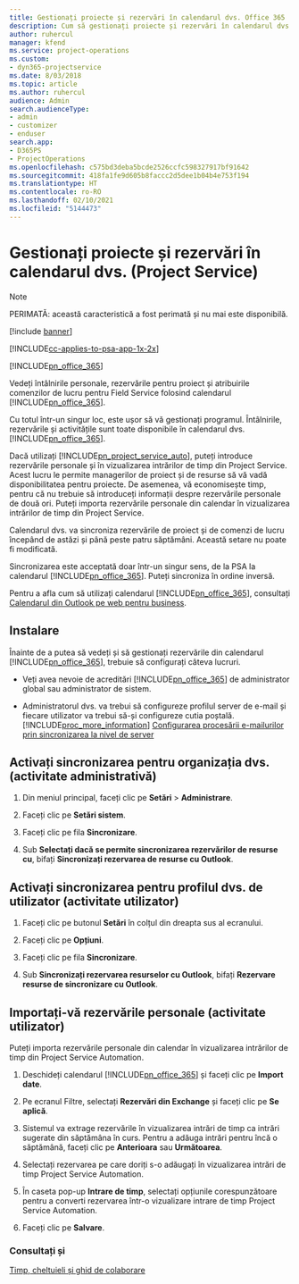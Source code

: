 ```yaml
---
title: Gestionați proiecte și rezervări în calendarul dvs. Office 365
description: Cum să gestionați proiecte și rezervări în calendarul dvs. Office 365
author: ruhercul
manager: kfend
ms.service: project-operations
ms.custom:
- dyn365-projectservice
ms.date: 8/03/2018
ms.topic: article
ms.author: ruhercul
audience: Admin
search.audienceType:
- admin
- customizer
- enduser
search.app:
- D365PS
- ProjectOperations
ms.openlocfilehash: c575bd3deba5bcde2526ccfc598327917bf91642
ms.sourcegitcommit: 418fa1fe9d605b8faccc2d5dee1b04b4e753f194
ms.translationtype: HT
ms.contentlocale: ro-RO
ms.lasthandoff: 02/10/2021
ms.locfileid: "5144473"
---
```

# <a name="manage-projects-and-bookings-in-your-calendar-project-service"></a>Gestionați proiecte și rezervări în calendarul dvs. (Project Service)

> [!Note]
> PERIMATĂ: această caracteristică a fost perimată și nu mai este disponibilă.

[!include [banner](../includes/psa-now-project-operations.md)]

[!INCLUDE[cc-applies-to-psa-app-1x-2x](../includes/cc-applies-to-psa-app-1x-2x.md)]

[!INCLUDE[pn_office_365](../includes/pn-office-365.md)] 

Vedeți întâlnirile personale, rezervările pentru proiect și atribuirile comenzilor de lucru pentru Field Service folosind calendarul [!INCLUDE[pn_office_365](../includes/pn-office-365.md)].  
  
 Cu totul într-un singur loc, este ușor să vă gestionați programul. Întâlnirile, rezervările și activitățile sunt toate disponibile în calendarul dvs. [!INCLUDE[pn_office_365](../includes/pn-office-365.md)].  
  
 Dacă utilizați [!INCLUDE[pn_project_service_auto](../includes/pn-project-service-auto.md)], puteți introduce rezervările personale și în vizualizarea intrărilor de timp din Project Service. Acest lucru le permite managerilor de proiect și de resurse să vă vadă disponibilitatea pentru proiecte. De asemenea, vă economisește timp, pentru că nu trebuie să introduceți informații despre rezervările personale de două ori. Puteți importa rezervările personale din calendar în vizualizarea intrărilor de timp din Project Service.  
  
 Calendarul dvs. va sincroniza rezervările de proiect și de comenzi de lucru începând de astăzi și până peste patru săptămâni. Această setare nu poate fi modificată.  
  
 Sincronizarea este acceptată doar într-un singur sens, de la PSA la calendarul [!INCLUDE[pn_office_365](../includes/pn-office-365.md)]. Puteți sincroniza în ordine inversă. 
  
 Pentru a afla cum să utilizați calendarul [!INCLUDE[pn_office_365](../includes/pn-office-365.md)], consultați [Calendarul din Outlook pe web pentru business](https://support.office.com/article/Calendar-in-Outlook-on-the-web-for-business-5219c457-d1fe-4c2f-9032-1a816b88e936).  
  
## <a name="setup"></a>Instalare  
 Înainte de a putea să vedeți și să gestionați rezervările din calendarul [!INCLUDE[pn_office_365](../includes/pn-office-365.md)], trebuie să configurați câteva lucruri.  
  
- Veți avea nevoie de acreditări [!INCLUDE[pn_office_365](../includes/pn-office-365.md)] de administrator global sau administrator de sistem.  
  
- Administratorul dvs. va trebui să configureze profilul server de e-mail și fiecare utilizator va trebui să-și configureze cutia poștală. [!INCLUDE[proc_more_information](../includes/proc-more-information.md)] [Configurarea procesării e-mailurilor prin sincronizarea la nivel de server](https://docs.microsoft.com/dynamics365/customerengagement/on-premises/admin/set-up-server-side-synchronization-of-email-appointments-contacts-and-tasks)  
  
## <a name="turn-on-synchronization-for-your-organization-admin-task"></a>Activați sincronizarea pentru organizația dvs. (activitate administrativă)  
  
1.  Din meniul principal, faceți clic pe **Setări** > **Administrare**.  
  
2.  Faceți clic pe **Setări sistem**.  
  
3.  Faceți clic pe fila **Sincronizare**.  
  
4.  Sub **Selectați dacă se permite sincronizarea rezervărilor de resurse cu**, bifați **Sincronizați rezervarea de resurse cu Outlook**.  
  
## <a name="turn-on-synchronization-for-your-user-profile-user-task"></a>Activați sincronizarea pentru profilul dvs. de utilizator (activitate utilizator)  
  
1.  Faceți clic pe butonul **Setări** în colțul din dreapta sus al ecranului.  
  
2.  Faceți clic pe **Opțiuni**.  
  
3.  Faceți clic pe fila **Sincronizare**.  
  
4.  Sub **Sincronizați rezervarea resurselor cu Outlook**, bifați **Rezervare resurse de sincronizare cu Outlook**.  
  
## <a name="import-your-personal-appointments-user-task"></a>Importați-vă rezervările personale (activitate utilizator)  
 Puteți importa rezervările personale din calendar în vizualizarea intrărilor de timp din Project Service Automation.  
  
1. Deschideți calendarul [!INCLUDE[pn_office_365](../includes/pn-office-365.md)] și faceți clic pe **Import date**.  
  
2. Pe ecranul Filtre, selectați **Rezervări din Exchange** și faceți clic pe **Se aplică**.  
  
3. Sistemul va extrage rezervările în vizualizarea intrări de timp ca intrări sugerate din săptămâna în curs. Pentru a adăuga intrări pentru încă o săptămână, faceți clic pe **Anterioara** sau **Următoarea**.  
  
4. Selectați rezervarea pe care doriți s-o adăugați în vizualizarea intrări de timp Project Service Automation.  
  
5. În caseta pop-up **Intrare de timp**, selectați opțiunile corespunzătoare pentru a converti rezervarea într-o vizualizare intrare de timp Project Service Automation.  
  
6. Faceți clic pe **Salvare**.  
  
### <a name="see-also"></a>Consultați și  
 [Timp, cheltuieli și ghid de colaborare](../psa/time-expense-collaboration-guide.md)
